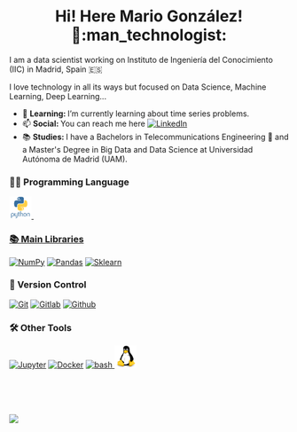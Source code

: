 <h1 align="center">Hi! Here Mario González! 👋:man_technologist: </h1>

I am a data scientist working on Instituto de Ingeniería del Conocimiento (IIC) in Madrid, Spain :es:

I love technology in all its ways but focused on Data Science, Machine Learning, Deep Learning...

- 🌱 <strong> Learning: </strong> I’m currently learning about time series problems.
- 📫 <strong> Social: </strong> You can reach me here <a href="https://es.linkedin.com/in/mario-gonz%C3%A1lez-valero-40488b12b"><img alt="LinkedIn" src="https://img.shields.io/badge/linkedin%20-%230077B5.svg?&logo=linkedin&logoColor=white"></a>
- 📚 <strong> Studies: </strong> I have a Bachelors in Telecommunications Engineering :satellite: and a Master's Degree in Big Data and Data Science at Universidad Autónoma de Madrid (UAM).


### 👨‍💻 Programming Language
<p>
  <a href="https://www.python.org" target="_blank"> <img src="https://github.com/devicons/devicon/blob/master/icons/python/python-original-wordmark.svg" title="Python" alt="Python" width="40" height="40"/>&nbsp;
</p>


### 📚 Main Libraries
<p>
  <a href="https://numpy.org/"><img alt="NumPy" src="https://img.shields.io/badge/Numpy%20-%23013243.svg?logo=numpy&logoColor=white"></a>
  <a href="https://pandas.pydata.org/"><img alt="Pandas" src="https://img.shields.io/badge/Pandas%20-%23150458.svg?logo=pandas&logoColor=white"></a>
  <a href="https://scikit-learn.org"><img alt="Sklearn" src="https://img.shields.io/badge/scikit_learn-05122A?style=flat&logo=scikit-learn&logoColor=white"></a>
</p>
      
### 🔖 Version Control

<p>
  <a href="https://git-scm.com/"><img alt="Git" src="https://img.shields.io/badge/git%20-%23F05033.svg?&logo=git&logoColor=white"></a>
  <a href="https://gitlab.com/"><img alt="Gitlab" src="https://img.shields.io/badge/gitlab%20-%23181717.svg?&logo=gitlab&logoColor=white"></a>
  <a href="https://github.com/"><img alt="Github" src="https://img.shields.io/badge/github%20-%23121011.svg?&logo=github&logoColor=white"></a>
</p>


### 🛠️ Other Tools

<p>
  <a href="https://jupyter.org/"><img alt="Jupyter" src="https://img.shields.io/badge/Jupyter%20-%23F37626.svg?&logo=Jupyter&logoColor=white"></a>
  <a href="https://www.docker.com/"><img alt="Docker" src="https://img.shields.io/badge/docker%20-%230db7ed.svg?&logo=docker&logoColor=white"></a>
  <a href="https://www.gnu.org/software/bash/" target="_blank"> <img src="https://www.vectorlogo.zone/logos/gnu_bash/gnu_bash-icon.svg" alt="bash"  width="40" height="40"/> </a> <a href="https://www.docker.com/" target="_blank"> 
    <a href="https://www.linux.org/" target="_blank"> <img src="https://raw.githubusercontent.com/devicons/devicon/master/icons/linux/linux-original.svg" alt="linux" width="40" height="40"/>
</p>
      
    
<br>
<br>
<br>
<p>
  <a href="https://www.codewars.com/users/magoval">
      <img align="center" src="https://www.codewars.com/users/magoval/badges/large">
  </a>
</p>
